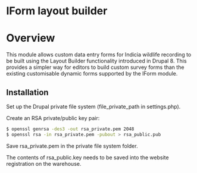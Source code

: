 # IForm layout builder

# Overview

This module allows custom data entry forms for Indicia wildlife recording to be built using the
Layout Builder functionality introduced in Drupal 8. This provides a simpler way for editors to
build custom survey forms than the existing customisable dynamic forms supported by the IForm
module.

## Installation

Set up the Drupal private file system (file_private_path in settings.php).

Create an RSA private/public key pair:
```bash
$ openssl genrsa -des3 -out rsa_private.pem 2048
$ openssl rsa -in rsa_private.pem -pubout > rsa_public.pub
```

Save rsa_private.pem in the private file system folder.

The contents of rsa_public.key needs to be saved into the website registration on the warehouse.
